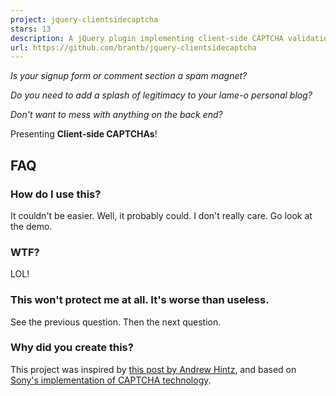 ```yaml
---
project: jquery-clientsidecaptcha
stars: 13
description: A jQuery plugin implementing client-side CAPTCHA validation.
url: https://github.com/brantb/jquery-clientsidecaptcha
---
```


*Is your signup form or comment section a spam magnet?*

*Do you need to add a splash of legitimacy to your lame-o personal blog?*

*Don't want to mess with anything on the back end?*

Presenting **Client-side CAPTCHAs**!

## FAQ
### How do I use this?
It couldn't be easier. Well, it probably could. I don't really care. Go look at the demo.

### WTF?
LOL!

### This won't protect me at all. It's worse than useless.
See the previous question. Then the next question.

### Why did you create this?
This project was inspired by [this post by Andrew Hintz][1], and based on [Sony's implementation of CAPTCHA technology][2].

[1]: https://plus.google.com/107276867598285658079/posts/KcJXYamu12X
[2]: http://pro.sony.com/bbsc/jsp/forms/generateCaptcha.jsp


